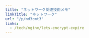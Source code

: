 ```yaml
---
title: "ネットワーク関連技術メモ"
linkTitle: "ネットワーク"
url: "/p/nd3cmt3"
links:
  - /tech/nginx/lets-encrypt-expire
---
```


